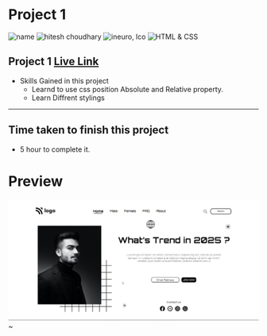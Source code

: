 # Project 1


![name](https://img.shields.io/badge/Mohammad--Zeeshan-green)
![hitesh choudhary](https://img.shields.io/badge/Hitesh--Choudhary-Full--stack--JS--bootcamp-green)
![ineuro, lco](https://img.shields.io/badge/iNeuron-LCO-green)
![HTML & CSS](https://img.shields.io/badge/HTML-CSS-green)


## Project 1 [Live Link](zeeshan-html-css-project-1.netlify.app)

-   Skills Gained in this project
    -   Learnd to use css position Absolute and Relative property.
    -   Learn Diffrent stylings

---

## Time taken to finish this project

-   5 hour to complete it.
  

# Preview

![Image](./image1.png)~

